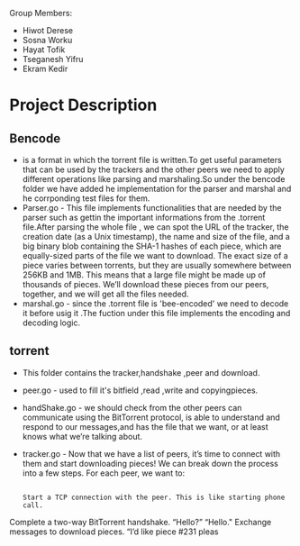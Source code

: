 



Group Members:
- Hiwot Derese
- Sosna Worku
- Hayat Tofik
- Tseganesh Yifru
- Ekram Kedir


# Project Description
##   Bencode


- is a format in which the torrent file is written.To get useful parameters that can be used by the trackers and the other peers we need to apply different operations like parsing and marshaling.So under the bencode folder we have added he implementation for the parser and marshal and he corrponding test files for them.
- Parser.go - This file implements functionalities that are needed by the parser such as gettin the important informations from the .torrent file.After                                parsing the whole file , we can spot the URL of the tracker, the creation date (as a Unix timestamp), the name and size of the file, and a                                big binary blob containing the SHA-1 hashes of each piece, which are equally-sized parts of the file we want to download. The exact size of                              a piece varies between torrents, but they are usually somewhere between 256KB and 1MB. This means that a large file might be made up of                                  thousands of pieces. We’ll download these pieces from our peers, together, and we will get all the files needed.
- marshal.go - since the .torrent file is 'bee-encoded' we need to decode it before usig it .The fuction under this file implements the encoding and decoding logic.
##   torrent
- This folder contains  the  tracker,handshake ,peer and download.
- peer.go - used to fill it's bitfield ,read ,write and copyingpieces.
- handShake.go - we should check from the other peers  can communicate using the BitTorrent protocol,
is able to understand and respond to our messages,and 
has the file that we want, or at least knows what we’re talking about.
- tracker.go - Now that we have a list of peers, it’s time to connect with them and start downloading pieces! We can break down the process into a few steps. For each peer, we want to:

                                                                             Start a TCP connection with the peer. This is like starting phone call.
Complete a two-way BitTorrent handshake. “Hello?” “Hello."
Exchange messages to download pieces. “I’d like piece #231 pleas

